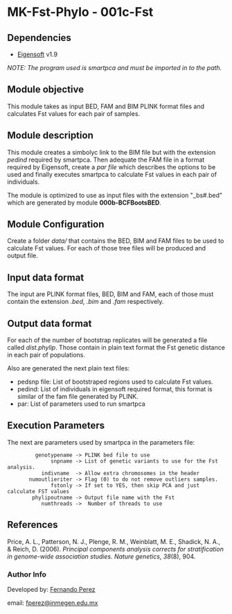 # MK-Fst-Phylo - 001c-Fst

## Dependencies

- [Eigensoft](https://github.com/DReichLab/EIG) v1.9

*NOTE: The program used is smartpca and must be imported in to the path.*

## Module objective
This module takes as input BED, FAM and BIM PLINK format files and calculates Fst values for each pair of samples. 

## Module description

This module creates a simbolyc link to the BIM file but with the extension *pedind* required by smartpca. Then adequate the FAM file in a format required by Eigensoft, create a *par file* which describes the options to be used and finally executes smartpca to calculate Fst values in each pair of individuals.

The module is optimized to use as input files with the extension "_bs#.bed" which are generated by module **000b-BCFBootsBED**. 

## Module Configuration

Create a folder *data/* that contains the BED, BIM and FAM files to be used to calculate Fst values. For each of those tree files will be produced and output file.


## Input data format

The input are PLINK format files, BED, BIM and FAM, each of those must contain the extension *.bed*, *.bim* and *.fam* respectively. 

## Output data format

For each of the number of bootstrap replicates  will be generated a file called *dist.phylip*. Those contain in plain text format the Fst genetic distance in each pair of populations.

Also are generated the next plain text files:

- pedsnp file: List of bootstraped regions used to calculate Fst values.
- pedind: List of individuals in eigensoft required format, this format is similar of the fam file generated by PLINK.
- par: List of parameters used to run smartpca

## Execution Parameters

The next are parameters used by smartpca in the parameters file:


             genotypename -> PLINK bed file to use
                  snpname -> List of genetic variants to use for the Fst analysis.
	           indivname  -> Allow extra chromosomes in the header
           numoutlieriter -> Flag (0) to do not remove outliers samples.
                  fstonly -> If set to YES, then skip PCA and just calculate FST values
            phylipoutname -> Output file name with the Fst
               numthreads ->  Number of threads to use

## References

Price, A. L., Patterson, N. J., Plenge, R. M., Weinblatt, M. E., Shadick, N. A., & Reich, D. (2006). *Principal components analysis corrects for stratification in genome-wide association studies.* _Nature genetics_, _38_(8), 904.


### Author Info
Developed by: [Fernando Perez](https://www.linkedin.com/in/fernandorpv/)

email: [fperez@inmegen.edu.mx](mailto:fperez@inmegen.edu.mx)

